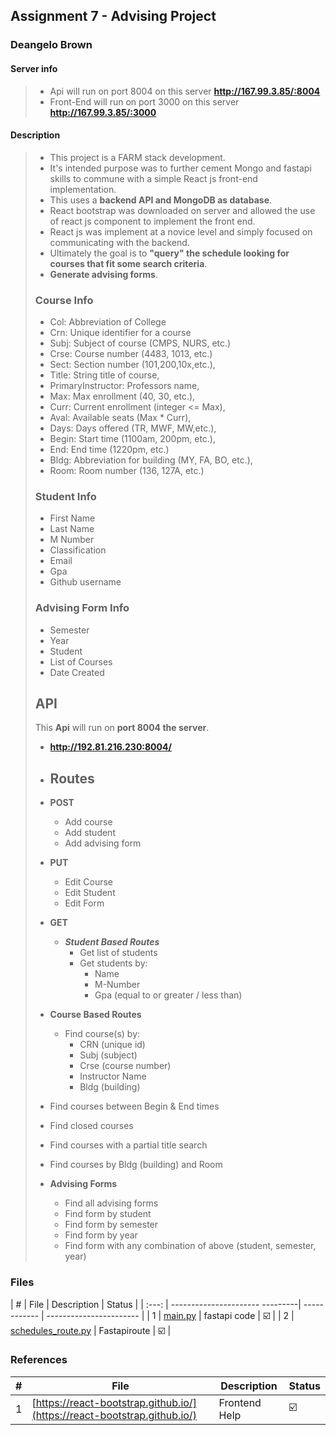 ## Assignment 7 - Advising Project

### Deangelo Brown

#### Server info
> - Api will run on port 8004 on this server **<http://167.99.3.85/:8004>**
> - Front-End will run on port 3000 on this server **<http://167.99.3.85/:3000>**

#### Description
>
> - This project is a FARM stack development.
> - It's intended purpose was to further cement Mongo and fastapi skills to commune with a simple React js front-end implementation.
> - This uses a **backend API and MongoDB as database**.
> - React bootstrap was downloaded on server and allowed the use of react js component to implement the front end.
> - React js was implement at a novice level and simply focused on communicating with the backend.
> - Ultimately the goal is to **"query" the schedule looking for courses that fit some search criteria**.
> - **Generate advising forms**.
>
>
> ### Course Info
>
> - Col: Abbreviation of College
> - Crn: Unique identifier for a course
> - Subj: Subject of course (CMPS, NURS, etc.)
> - Crse: Course number (4483, 1013, etc.)
> - Sect: Section number (101,200,10x,etc.),
> - Title: String title of course,
> - PrimaryInstructor: Professors name,
> - Max: Max enrollment (40, 30, etc.),
> - Curr: Current enrollment (integer <= Max),
> - Aval: Available seats (Max * Curr),
> - Days: Days offered (TR, MWF, MW,etc.),
> - Begin: Start time (1100am, 200pm, etc.),
> - End: End time (1220pm, etc.)
> - Bldg: Abbreviation for building (MY, FA, BO, etc.),
> - Room: Room number (136, 127A, etc.)
>
> ### Student Info
>
> - First Name
> - Last Name
> - M Number
> - Classification
> - Email
> - Gpa
> - Github username
>
> ### Advising Form Info
>
> - Semester
> - Year
> - Student
> - List of Courses
> - Date Created
>
> ## API
>
> This **Api** will run on **port 8004 the server**.
>
> - **<http://192.81.216.230:8004/>**
>
> - ## Routes
>
> - **POST**
>   - Add course
>   - Add student
>   - Add advising form
>
> - **PUT**
>   - Edit Course
>   - Edit Student
>   - Edit Form
>
> - **GET**
>   - _**Student Based Routes**_
>     - Get list of students
>     - Get students by:
>       - Name
>       - M-Number
>       - Gpa (equal to or greater / less than)
>
> - **Course Based Routes**
>   - Find course(s) by:
>     - CRN (unique id)
>     - Subj (subject)
>     - Crse (course number)
>     - Instructor Name
>     - Bldg (building)
>
> - Find courses between Begin & End times
> - Find closed courses
> - Find courses with a partial title search
> - Find courses by Bldg (building) and Room
>
> - **Advising Forms**
>   - Find all advising forms
>   - Find form by student
>   - Find form by semester
>   - Find form by year
>   - Find form with any combination of above (student, semester, year)
>
>

### Files

|   #   | File                            | Description  | Status                  |
| :---: | ---------------------- ---------| ------------ | ----------------------- |
|   1   | [main.py](main.py)              | fastapi code | :ballot_box_with_check: |
|   2   | [schedules_route.py](schedules) | Fastapiroute | :ballot_box_with_check: |


### References

|   #   | File                                     | Description   | Status                                                  |
| :---: | ---------------------------------------- | ------------- | ------------------------------------------------------- |
|   1   | [https://react-bootstrap.github.io/](https://react-bootstrap.github.io/) | Frontend Help | :ballot_box_with_check: |
